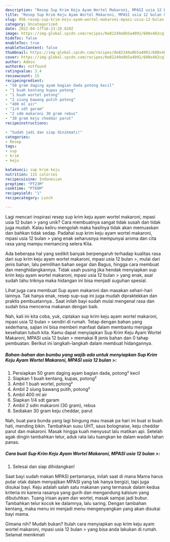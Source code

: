 ```yaml
---
description: "Resep Sup Krim Keju Ayam Wortel Makaroni, MPASI usia 12 bulan &amp;gt; yang Lezat Sekali"
title: "Resep Sup Krim Keju Ayam Wortel Makaroni, MPASI usia 12 bulan &amp;gt; yang Lezat Sekali"
slug: 956-resep-sup-krim-keju-ayam-wortel-makaroni-mpasi-usia-12-bulan-and-gt-yang-lezat-sekali
category: Uncategorized
date: 2022-04-17T16:23:28.820Z
image: https://img-global.cpcdn.com/recipes/0e82249a9b5a4091/680x482cq70/sup-krim-keju-ayam-wortel-makaroni-mpasi-usia-12-bulan-foto-resep-utama.jpg
hideToc: false
enableToc: true
enableTocContent: false
thumbnail: https://img-global.cpcdn.com/recipes/0e82249a9b5a4091/680x482cq70/sup-krim-keju-ayam-wortel-makaroni-mpasi-usia-12-bulan-foto-resep-utama.jpg
cover: https://img-global.cpcdn.com/recipes/0e82249a9b5a4091/680x482cq70/sup-krim-keju-ayam-wortel-makaroni-mpasi-usia-12-bulan-foto-resep-utama.jpg
author: Admin
authorAv: notfound
ratingvalue: 3.4
reviewcount: 15
recipeingredient:
- "50 gram daging ayam bagian dada potong kecil"
- "1 buah kentang kupas potong"
- "1 buah wortel potong"
- "2 siung bawang putih potong"
- "400 ml air"
- "1/4 sdt garam"
- "2 sdm makaroni 30 gram rebus"
- "30 gram keju cheddar parut"
recipeinstructions:

- "Sudah jadi dan siap dinikmati!"
categories:
- Resep
tags:
- sup
- krim
- keju

katakunci: sup krim keju 
nutrition: 115 calories
recipecuisine: Indonesian
preptime: "PT23M"
cooktime: "PT60M"
recipeyield: "1"
recipecategory: Lunch

---
```





Lagi mencari inspirasi resep sup krim keju ayam wortel makaroni, mpasi usia 12 bulan &gt; yang unik? Cara membuatnya sangat tidak susah dan tidak juga mudah. Kalau keliru mengolah maka hasilnya tidak akan memuaskan dan bahkan tidak sedap. Padahal sup krim keju ayam wortel makaroni, mpasi usia 12 bulan &gt; yang enak seharusnya mempunyai aroma dan cita rasa yang mampu memancing selera Kita.





Ada beberapa hal yang sedikit banyak berpengaruh terhadap kualitas rasa dari sup krim keju ayam wortel makaroni, mpasi usia 12 bulan &gt;, mulai dari jenis bahan, lalu pemilihan bahan segar dan Bagus, hingga cara membuat dan menghidangkannya. Tidak usah pusing jika hendak menyiapkan sup krim keju ayam wortel makaroni, mpasi usia 12 bulan &gt; yang enak,      asal sudah tahu triknya maka hidangan ini bisa menjadi suguhan spesial.














Lihat juga cara membuat Sup ayam makaroni dan masakan sehari-hari lainnya. Tak hanya enak, resep sup-sup ini juga mudah dipraktekkan dan praktis pembuatannya.. Saat inilah bayi sudah mulai mengenal rasa dan sudah bisa mencerna makanan dengan baik.






Nah, kali ini kita coba, yuk, ciptakan sup krim keju ayam wortel makaroni, mpasi usia 12 bulan &gt; sendiri di rumah. Tetap dengan bahan yang sederhana, sajian ini bisa memberi manfaat dalam membantu menjaga kesehatan tubuh kita. Kamu dapat menyiapkan Sup Krim Keju Ayam Wortel Makaroni, MPASI usia 12 bulan &gt; memakai 8 jenis bahan dan 0 tahap pembuatan. Berikut ini langkah-langkah dalam membuat hidangannya.

<!--inarticleads1-->

##### Bahan-bahan dan bumbu yang wajib ada untuk menyiapkan Sup Krim Keju Ayam Wortel Makaroni, MPASI usia 12 bulan &gt;:

1. Persiapkan 50 gram daging ayam bagian dada, potong² kecil
1. Siapkan 1 buah kentang, kupas, potong²
1. Ambil 1 buah wortel, potong²
1. Ambil 2 siung bawang putih, potong²
1. Ambil 400 ml air
1. Siapkan 1/4 sdt garam
1. Ambil 2 sdm makaroni (30 gram), rebus
1. Sediakan 30 gram keju cheddar, parut


Nah, buat para bunda yang lagi bingung mau masak pa hari ini buat si buah hati, mending bikin. Tambahkan susu UHT, saus bolognaise, keju cheddar parut dan makaroni. Masak hingga kuah menyusut lalu matikan api. Setelah agak dingin tambahkan telur, aduk rata lalu tuangkan ke dalam wadah tahan panas. 

<!--inarticleads2-->

##### Cara buat Sup Krim Keju Ayam Wortel Makaroni, MPASI usia 12 bulan &gt;:


1. Selesai dan siap dihidangkan!

Saat bayi sudah makan MPASI pertamanya, inilah saat di mana Mama harus putar otak dalam menyajikan MPASI yang tak hanya bergizi, tapi juga disukai bayi. Keju adalah salah satu makanan yang termasuk dalam kedua kriteria ini karena rasanya yang gurih dan mengandung kalsium yang dibutuhkan. Tuang irisan ayam dan wortel, masak sampai jadi bubur. Tambahkan telur kocok ke dalamnya, lalu saring. Dengan tambahan kentang, maka menu ini menjadi menu mengenyangkan yang akan disukai bayi mama. 

Gimana nih? Mudah bukan? Itulah cara menyiapkan sup krim keju ayam wortel makaroni, mpasi usia 12 bulan &gt; yang bisa anda lakukan di rumah. Selamat menikmati
